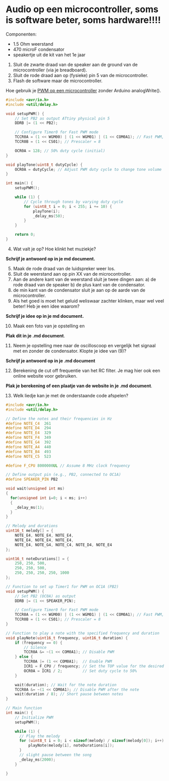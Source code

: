 # Audio op een microcontroller, soms is software beter, soms hardware!!!!

Componenten:
- 1.5 Ohm weerstand
- 470 microF condensator
- speakertje uit de kit van het 1e jaar

1) Sluit de zwarte draad van de speaker aan de ground van de microcontroller (via je breadboard). 
2) Sluit de rode draad aan op (fysieke) pin 5 van de microcontroller.
3) Flash de software maar de microcontroller. 

Hoe gebruik je [PWM op een microcontroller](https://www.hackster.io/bearislive/enable-pwm-on-an-attiny-by-programming-its-registers-565948) zonder Arduino analogWrite().
```c++
#include <avr/io.h>
#include <util/delay.h>

void setupPWM() {
    // Set PB2 as output ATtiny physical pin 5
    DDRB |= (1 << PB2);

    // Configure Timer0 for Fast PWM mode
    TCCR0A = (1 << WGM00) | (1 << WGM01) | (1 << COM0A1); // Fast PWM, non-inverting
    TCCR0B = (1 << CS01); // Prescaler = 8

    OCR0A = 128; // 50% duty cycle (initial)
}

void playTone(uint8_t dutyCycle) {
    OCR0A = dutyCycle; // Adjust PWM duty cycle to change tone volume
}

int main() {
    setupPWM();

    while (1) {
        // Cycle through tones by varying duty cycle
        for (uint8_t i = 0; i < 255; i += 10) {
            playTone(i);
            _delay_ms(50);
        }
    }

    return 0;
}

```

4) Wat valt je op? Hoe klinkt het muziekje? 

__Schrijf je antwoord op in je md document.__

5) Maak de rode draad van de luidspreker weer los. 
6) Sluit de weerstand aan op pin XX van de microcontroller.
7) Aan de andere kant van de weerstand sluit je twee dingen aan: a) de rode draad van de speaker b) de plus kant van de condensator. 
8) de min kant van de condensator sluit je aan op de aarde van de microcontroller.
9)  Als het goed is moet het geluid weliswaar zachter klinken, maar wel veel beter! Heb je een idee waarom? 

__Schrijf je idee op in je md document.__

10) Maak een foto van je opstelling en 

__Plak dit in je .md document__.

11) Neem je opstelling mee naar de oscilloscoop en vergelijk het signaal met en zonder de condensator. Klopte je idee van (9)?

 __Schrijf je antwoord op in je .md document__

12) Berekening de cut off frequentie van het RC filter. Je mag hier ook een online website voor gebruiken. 

__Plak je berekening of een plaatje van de website in je .md document__.

13) Welk liedje kan je met de onderstaande code afspelen?

```c++
#include <avr/io.h>
#include <util/delay.h>

// Define the notes and their frequencies in Hz
#define NOTE_C4  261
#define NOTE_D4  294
#define NOTE_E4  329
#define NOTE_F4  349
#define NOTE_G4  392
#define NOTE_A4  440
#define NOTE_B4  493
#define NOTE_C5  523

#define F_CPU 8000000UL // Assume 8 MHz clock frequency

// Define output pin (e.g., PB2, connected to OC1A)
#define SPEAKER_PIN PB2

void wait(unsigned int ms)
{
  for(unsigned int i=0; i < ms; i++)
  {
    _delay_ms(1);
  }
}

// Melody and durations
uint16_t melody[] = {
    NOTE_E4, NOTE_E4, NOTE_E4,
    NOTE_E4, NOTE_E4, NOTE_E4,
    NOTE_E4, NOTE_G4, NOTE_C4, NOTE_D4, NOTE_E4
};

uint16_t noteDurations[] = {
    250, 250, 500,
    250, 250, 500,
    250, 250, 250, 250, 1000
};

// Function to set up Timer1 for PWM on OC1A (PB2)
void setupPWM() {
    // Set PB2 (OC0A) as output
    DDRB |= (1 << SPEAKER_PIN);

    // Configure Timer0 for Fast PWM mode
    TCCR0A = (1 << WGM00) | (1 << WGM01) | (1 << COM0A1); // Fast PWM, non-inverting
    TCCR0B = (1 << CS01); // Prescaler = 8
}

// Function to play a note with the specified frequency and duration
void playNote(uint16_t frequency, uint16_t duration) {
    if (frequency == 0) {
        // Silence
        TCCR0A &= ~(1 << COM0A1); // Disable PWM
    } else {
        TCCR0A |= (1 << COM0A1);  // Enable PWM
        ICR1 = F_CPU / frequency; // Set the TOP value for the desired frequency
        OCR0A = ICR1 / 2;         // Set duty cycle to 50%
    }

    wait(duration); // Wait for the note duration
    TCCR0A &= ~(1 << COM0A1); // Disable PWM after the note
    wait(duration / 8); // Short pause between notes
}

// Main function
int main() {
    // Initialize PWM
    setupPWM();

    while (1) {
      // Play the melody
      for (uint8_t i = 0; i < sizeof(melody) / sizeof(melody[0]); i++) {
          playNote(melody[i], noteDurations[i]);
      }
      // slight pause between the song
      _delay_ms(2000);
    }

}
```
